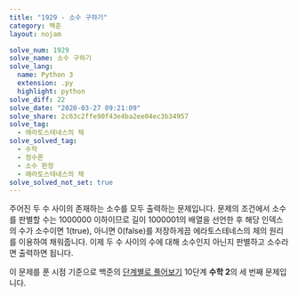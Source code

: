 ```yaml
---
title: "1929 - 소수 구하기"
category: 백준
layout: nojam

solve_num: 1929
solve_name: 소수 구하기
solve_lang:
  name: Python 3
  extension: .py
  highlight: python
solve_diff: 22
solve_date: "2020-03-27 09:21:09"
solve_share: 2c63c2ffe90f43e4ba2ee04ec3b34957
solve_tag:
  - 에라토스테네스의 체
solve_solved_tag:
  - 수학
  - 정수론
  - 소수 판정
  - 에라토스테네스의 체
solve_solved_not_set: true
---
```


주어진 두 수 사이의 존재하는 소수를 모두 출력하는 문제입니다. 문제의 조건에서 소수를 판별할 수는 1000000 이하이므로 길이 1000001의 배열을 선언한 후 해당 인덱스의 수가 소수이면 1(true), 아니면 0(false)를 저장하게끔 에라토스테네스의 체의 원리를 이용하여 채워줍니다. 이제 두 수 사이의 수에 대해 소수인지 아닌지 판별하고 소수라면 출력하면 됩니다.

이 문제를 푼 시점 기준으로 백준의 [단계별로 풀어보기](http://noj.am/p/s) 10단계 **수학 2**의 세 번째 문제입니다.
